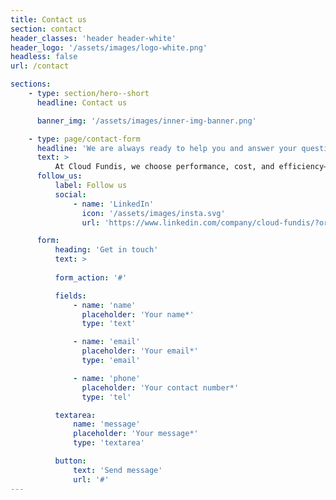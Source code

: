```yaml
---
title: Contact us
section: contact
header_classes: 'header header-white'
header_logo: '/assets/images/logo-white.png'
headless: false
url: /contact

sections:
    - type: section/hero--short
      headline: Contact us

      banner_img: '/assets/images/inner-img-banner.png'

    - type: page/contact-form
      headline: 'We are always ready to help you and answer your questions.'
      text: >
          At Cloud Fundis, we choose performance, cost, and efficiency—why not have it all? Ready to take your business to new heights? Drop us a line and let’s make magic happen!
      follow_us:
          label: Follow us
          social:
              - name: 'LinkedIn'
                icon: '/assets/images/insta.svg'
                url: 'https://www.linkedin.com/company/cloud-fundis/?originalSubdomain=za'

      form:
          heading: 'Get in touch'
          text: >
               
          form_action: '#'

          fields:
              - name: 'name'
                placeholder: 'Your name*'
                type: 'text'

              - name: 'email'
                placeholder: 'Your email*'
                type: 'email'

              - name: 'phone'
                placeholder: 'Your contact number*'
                type: 'tel'

          textarea:
              name: 'message'
              placeholder: 'Your message*'
              type: 'textarea'

          button:
              text: 'Send message'
              url: '#'
---
```


